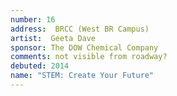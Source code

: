 ```yaml
---
number: 16
address:  BRCC (West BR Campus)
artist:  Geeta Dave
sponsor: The DOW Chemical Company
comments: not visible from roadway?
debuted: 2014
name: "STEM: Create Your Future"
---
```

